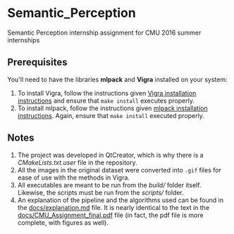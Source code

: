# Semantic_Perception
Semantic Perception internship assignment for CMU 2016 summer internships





## Prerequisites
You'll need to have the libraries **mlpack** and **Vigra** installed on your system: 

1. To install Vigra, follow the instructions given [Vigra installation instructions](http://ukoethe.github.io/vigra/doc-release/vigra/Installation.html) and ensure that `make install` executes properly.
2. To install mlpack, follow the instructions given [mlpack installation instructions](http://www.mlpack.org/doxygen.php?doc=build.html). Again, ensure that `make install` executed properly.


## Notes

1. The project was developed in QtCreator, which is why there is a *CMakeLists.txt.user* file in the repository.
2. All the images in the original dataset were converted into `.gif` files for ease of use with the methods in Vigra.
3. All executables are meant to be run from the *build/* folder itself. Likewise, the scripts must be run from the *scripts/* folder.
4. An explanation of the pipeline and the algorithms used can be found in the [docs/explanation.md](https://github.com/RishabhMalviya/Semantic_Perception/blob/master/docs/explanation.md) file. It is nearly identical to the text in the [docs/CMU_Assignment_final.pdf](https://github.com/RishabhMalviya/Semantic_Perception/blob/master/docs/CMU_Assignment_final.pdf) file (in fact, the pdf file is more complete, with figures as well).
